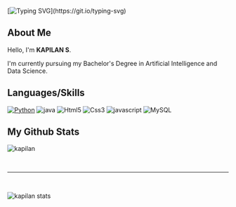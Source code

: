 [![Typing SVG](https://readme-typing-svg.herokuapp.com?font=Amita&size=30&pause=1000&color=F7E23E&background=7B5CFF00&width=435&lines=HELLO+MONDO+!)](https://git.io/typing-svg)

## About Me

Hello,  I'm **KAPILAN S**.

I'm currently pursuing my Bachelor's Degree in Artificial Intelligence and Data Science.

## Languages/Skills

[![Python](https://img.shields.io/badge/Python-3776AB?style=for-the-badge&logo=python&logoColor=white)](https://www.python.org/)
![java](https://custom-icon-badges.demolab.com/badge/Java-007396.svg?logo=java&logoColor=white)
![Html5](https://img.shields.io/badge/HTML-239120?style=for-the-badge&logo=html5&logoColor=white)
![Css3](https://img.shields.io/badge/css3-css-white?style=for-the-badge&logo=CSS3&logoColor=white)
![javascript](https://img.shields.io/badge/JavaScript-F7DF1E.svg?logo=javascript&logoColor=black)
![MySQL](https://img.shields.io/badge/MySQL-00000F?style=for-the-badge&logo=mysql&logoColor=white)

## My Github Stats 
![kapilan](https://github-readme-stats.vercel.app/api/top-langs/?username=KapilanS&theme=gruvbox&show_icons=true)

<br>

----

<br>

![kapilan stats](https://github-readme-stats.vercel.app/api?username=KapilanS&theme=gruvbox&show_icons=true)
